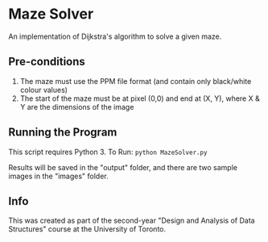 # Maze Solver
An implementation of Dijkstra's algorithm to solve a given maze.

## Pre-conditions
1. The maze must use the PPM file format (and contain only black/white colour values)
2. The start of the maze must be at pixel (0,0) and end at (X, Y), where X & Y are the dimensions of the image


## Running the Program
This script requires Python 3. To Run: `python MazeSolver.py`

Results will be saved in the "output" folder, and there are two sample images in the "images" folder.

## Info
This was created as part of the second-year "Design and Analysis of Data Structures" course at the University of Toronto.